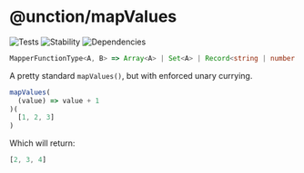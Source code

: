 # @unction/mapValues

![Tests][BADGE_TRAVIS]
![Stability][BADGE_STABILITY]
![Dependencies][BADGE_DEPENDENCY]

``` typescript
MapperFunctionType<A, B> => Array<A> | Set<A> | Record<string | number | symbol, B> | Map<B, A> | string => Array<B> | Set<B> | Record<string | number | symbol, unknown> | Map<B, unknown> | string
```

A pretty standard `mapValues()`, but with enforced unary currying.

``` javascript
mapValues(
  (value) => value + 1
)(
  [1, 2, 3]
)
```

Which will return:

``` javascript
[2, 3, 4]
```

[BADGE_TRAVIS]: https://img.shields.io/travis/unctionjs/mapValues.svg?maxAge=2592000&style=flat-square
[BADGE_STABILITY]: https://img.shields.io/badge/stability-strong-green.svg?maxAge=2592000&style=flat-square
[BADGE_DEPENDENCY]: https://img.shields.io/david/unctionjs/mapValues.svg?maxAge=2592000&style=flat-square
